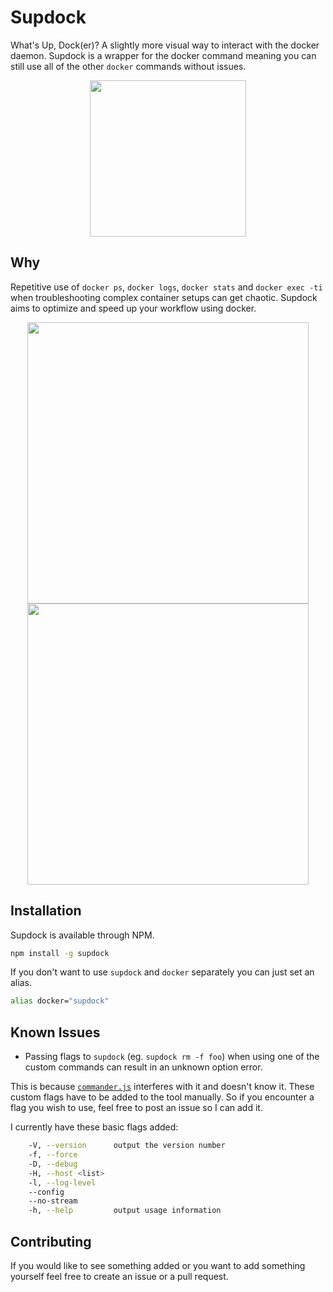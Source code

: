 # Supdock
What's Up, Dock(er)? A slightly more visual way to interact with the docker daemon. Supdock is a wrapper for the docker command meaning you can still use all of the other `docker` commands without issues.

<p align="center">
<img src="https://i.imgur.com/ATV0nP7.png" width="250">

## Why
Repetitive use of `docker ps`, `docker logs`, `docker stats` and `docker exec -ti` when troubleshooting  complex container setups can get chaotic. Supdock aims to optimize and speed up your workflow using docker.

<p align="center">
<img src="https://i.imgur.com/moY077k.gif" width="450">
<img src="https://i.imgur.com/lH5qUNK.gif" width="450">

## Installation
Supdock is available through NPM.

```bash
npm install -g supdock
```

If you don't want to use `supdock` and `docker` separately you can just set an alias.

```bash
alias docker="supdock"
```

## Known Issues
- Passing flags to `supdock` (eg. `supdock rm -f foo`) when using one of the custom commands can result in an unknown option error.

This is because [`commander.js`](https://www.npmjs.com/package/commander) interferes with it and doesn't know it. These custom flags have to be added to the tool manually. So if you encounter a flag you wish to use, feel free to post an issue so I can add it.

I currently have these basic flags added:  
```bash
    -V, --version      output the version number
    -f, --force        
    -D, --debug        
    -H, --host <list>  
    -l, --log-level    
    --config           
    --no-stream        
    -h, --help         output usage information
```

## Contributing
If you would like to see something added or you want to add something yourself feel free to create an issue or a pull request.
